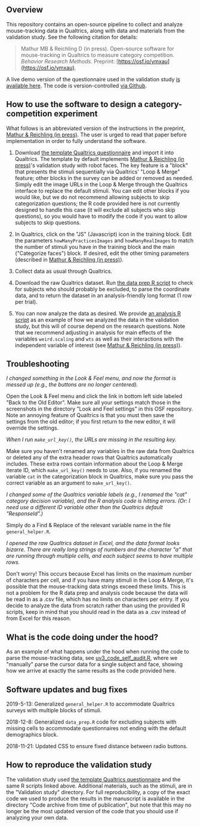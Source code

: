 
## Overview

This repository contains an open-source pipeline to collect and analyze mouse-tracking data in Qualtrics, along with data and materials from the validation study. See the following citation for details:

> Mathur MB & Reichling D (in press). Open-source software for mouse-tracking in Qualtrics to measure category competition. *Behavior Research Methods.* Preprint: [https://osf.io/ymxau](https://osf.io/ymxau).

A live demo version of the questionnaire used in the validation study [is available here](https://stanforduniversity.qualtrics.com/jfe/form/SV_6WsoglnHLBUA2YB). The code is version-controlled [via Github](https://github.com/mayamathur/qualtrics_mousetracker). 


## How to use the software to design a category-competition experiment

What follows is an abbreviated version of the instructions in the preprint, [Mathur & Reichling (in press)](https://osf.io/ymxau). The user is urged to read that paper before implementation in order to fully understand the software. 

1. Download [the template Qualtrics questionnaire](https://osf.io/jm4kc/) and import it into Qualtrics. The template by default implements [Mathur & Reichling (in press)](https://osf.io/ymxau)'s validation study with robot faces. The key feature is a "block" that presents the stimuli sequentially via Qualtrics' "Loop & Merge" feature; other blocks in the survey can be added or removed as needed. Simply edit the image URLs in the Loop & Merge through the Qualtrics interface to replace the default stimuli. You can edit other blocks if you would like, but we do not recommend allowing subjects to skip categorization questions; the R code provided here is not currently designed to handle this case (it will exclude all subjects who skip questions), so you would have to modify the code if you want to allow subjects to skip questions.

2. In Qualtrics, click on the "JS" (Javascript) icon in the training block. Edit the parameters `howManyPracticesImages` and `howManyRealImages` to match the number of stimuli you have in the training block and the main ("Categorize faces") block. If desired, edit the other timing parameters (described in [Mathur & Reichling (in press)](https://osf.io/ymxau)).

3. Collect data as usual through Qualtrics. 

4. Download the raw Qualtrics dataset. Run [the data prep R script](https://osf.io/xb8cq/) to check for subjects who should probably be excluded, to parse the coordinate data, and to return the dataset in an analysis-friendly long format (1 row per trial). 

5. You can now analyze the data as desired. We provide [an analysis R script](https://osf.io/pbe4r/) as an example of how we analyzed the data in the validation study, but this will of course depend on the research questions. Note that we recommend adjusting in analysis for main effects of the variables `weird.scaling` and `wts` as well as their interactions with the independent variable of interest (see [Mathur & Reichling (in press)](https://osf.io/ymxau)).


## Troubleshooting

*I changed something in the Look & Feel menu, and now the format is messed up (e.g., the buttons are no longer centered).*

Open the Look & Feel menu and click the link in bottom left side labeled "Back to the Old Editor". Make sure all your settings match those in the screenshots in the directory "Look and Feel settings" in this OSF repository. Note an annoying feature of Qualtrics is that you must then save the settings from the old editor; if you first return to the new editor, it will override the settings.

*When I run `make_url_key()`, the URLs are missing in the resulting key.*

Make sure you haven't renamed any variables in the raw data from Qualtrics or deleted any of the extra header rows that Qualtrics automatically includes. These extra rows contain information about the Loop & Merge iterate ID, which `make_url_key()` needs to use. Also, if you renamed the variable `cat` in the categorization block in Qualtrics, make sure you pass the correct variable as an argument to `make_url_key()`.

*I changed some of the Qualtrics variable labels (e.g., I renamed the "cat" category decision variable), and the R analysis code is hitting errors. (Or: I need use a different ID variable other than the Qualtrics default "ResponseId".)*

Simply do a Find & Replace of the relevant variable name in the file `general_helper.R`.

*I opened the raw Qualtrics dataset in Excel, and the data format looks bizarre. There are really long strings of numbers and the character "a" that are running through multiple cells, and each subject seems to have multiple rows.*

Don't worry! This occurs because Excel has limits on the maximum number of characters per cell, and if you have many stimuli in the Loop & Merge, it's possible that the mouse-tracking data strings exceed these limits. This is not a problem for the R data prep and analysis code because the data will be read in as a .csv file, which has no limits on characters per entry. If you decide to analyze the data from scratch rather than using the provided R scripts, keep in mind that you should read in the data as a .csv instead of from Excel for this reason. 

## What is the code doing under the hood?

As an example of what happens under the hood when running the code to parse the mouse-tracking data, see [uv3_code_self_audit.R](https://osf.io/9574n/), where we "manually" parse the cursor data for a single subject and face, showing how we arrive at exactly the same results as the code provided here. 


## Software updates and bug fixes

2019-5-13: Generalized `general_helper.R` to accommodate Qualtrics surveys with multiple blocks of stimuli. 

2018-12-8: Generalized `data_prep.R` code for excluding subjects with missing cells to accommodate questionnaires not ending with the default demographics block. 

2018-11-21: Updated CSS to ensure fixed distance between radio buttons. 

## How to reproduce the validation study

The validation study used [the template Qualtrics questionnaire](https://osf.io/jm4kc/) and the same R scripts linked above. Additional materials, such as the stimuli, are in the "Validation study" directory. For full reproducibility, a copy of the exact code we used to produce the results in the manuscript is available in the directory "Code archive from time of publication", but note that this may no longer be the most updated version of the code that you should use if analyzing your own data.  




